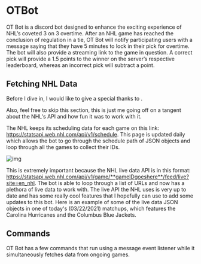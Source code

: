 # OTBot
OT Bot is a discord bot designed to enhance the exciting experience of NHL’s coveted 3 on 3 overtime. After an NHL game has reached the conclusion of regulation in a tie, OT Bot will notify participating users with a message saying that they have 5 minutes to lock in their pick for overtime. The bot will also provide a streaming link to the game in question. A correct pick will provide a 1.5 points to the winner on the server’s respective leaderboard, whereas an incorrect pick will subtract a point.
## Fetching NHL Data
Before I dive in, I would like to give a special thanks to .

Also, feel free to skip this section, this is just me going off on a tangent about the NHL's API and how fun it was to work with it.

The NHL keeps its scheduling data for each game on this link: https://statsapi.web.nhl.com/api/v1/schedule. This page is updated daily which allows the bot to go through the schedule path of JSON objects and loop through all the games to collect their IDs.

![img](https://imgur.com/0dn04N9.png)

This is extremely important because the NHL live data API is in this format: https://statsapi.web.nhl.com/api/v1/game/**gameIDgoeshere**/feed/live?site=en_nhl. 
The bot is able to loop through a list of URLs and now has a plethora of live data to work with. The live API the NHL uses is very up to date and has some really cool features that I hopefully can use to add some updates to this bot. Here is an example of some of the live data JSON objects in one of today's (03/22/2021) matchups, which features the Carolina Hurricanes and the Columbus Blue Jackets.

## Commands
OT Bot has a few commands that run using a message event listener while it simultaneously fetches data from ongoing games. 


